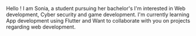 Hello !
I am Sonia, a student pursuing her bachelor's
I'm interested in Web development, Cyber security and game development.
I'm currently learning App development using Flutter and Want to collaborate with you on projects regarding web development.

<!---
Sonia1483/Sonia1483 is a ✨ special ✨ repository because its `README.md` (this file) appears on your GitHub profile.
You can click the Preview link to take a look at your changes.
--->
